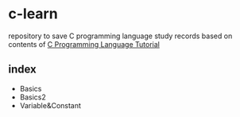 # c-learn

repository to save C programming language study records
based on contents of [C Programming Language Tutorial](https://www.geeksforgeeks.org/c-programming-language/?ref=lbp)

## index

- Basics
- Basics2
- Variable&Constant
